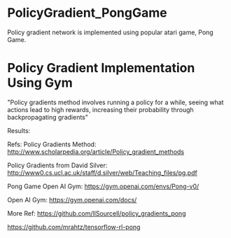 # PolicyGradient_PongGame
Policy gradient network is implemented using popular atari game, Pong Game. 






# Policy Gradient Implementation Using Gym
"Policy gradients method involves running a policy for a while, seeing what actions lead to high rewards, increasing their probability through backpropagating gradients"

Results:




Refs: Policy Gradients Method: http://www.scholarpedia.org/article/Policy_gradient_methods

Policy Gradients from David Silver: http://www0.cs.ucl.ac.uk/staff/d.silver/web/Teaching_files/pg.pdf

Pong Game Open AI Gym: https://gym.openai.com/envs/Pong-v0/

Open AI Gym: https://gym.openai.com/docs/

More Ref: https://github.com/llSourcell/policy_gradients_pong

https://github.com/mrahtz/tensorflow-rl-pong
